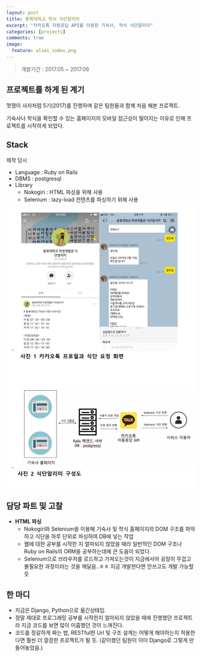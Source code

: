 ```yaml
---
layout: post
title: 충북대학교 학식 식단알리미
excerpt: "카카오톡 자동응답 API를 이용한 기숙사, 학식 식단알리미"
categories: [projects]
comments: true
image:
  feature: alimi_index.png
---
```

> 개발기간 : 2017.05 ~ 2017.06

## 프로젝트를 하게 된 계기
멋쟁이 사자처럼 5기(2017)를 진행하며 같은 팀원들과 함께 처음 해본 프로젝트.

기숙사나 학식을 확인할 수 있는 홈페이지의 모바일 접근성이 떨어지는 이유로 인해 프로젝트를 시작하게 되었다.

## Stack
제작 당시
- Language : Ruby on Rails
- DBMS : postgresql
- Library
    - Nokogiri : HTML 파싱을 위해 사용
    - Selenium : lazy-load 컨텐츠를 파싱하기 위해 사용

<img src="/img/alimi.png" alt="alimi"/>

## 담당 파트 및 고찰
- **HTML 파싱**
    - Nokogiri와 Selenium을 이용해 기숙사 및 학식 홈페이지의 DOM 구조를 파악하고 식단을 하루 단위로 파싱하여 DB에 넣는 작업
    - 웹에 대한 공부를 시작한 지 얼마되지 않았을 때라 일반적인 DOM 구조나 Ruby on Rails의 ORM을 공부하는데에 큰 도움이 되었다.
    - Selenium으로 브라우저를 로드하고 가져오는것이 지금에서야 굉장히 무겁고 불필요한 과정이라는 것을 깨달음..ㅎㅎ 지금 개발한다면 안쓰고도 개발 가능할 듯

## 한 마디
- 지금은 Django, Python으로 옮긴상태임.
- 정말 제대로 프로그래밍 공부를 시작한지 얼마되지 않았을 때에 진행했던 프로젝트라 지금 코드를 보면 많이 미흡했던 것이 느껴진다.
- 코드를 정갈하게 짜는 법, RESTful한 Url 및 구조 설계는 어떻게 해야하는지 적용한다면 훨씬 더 깔끔한 프로젝트가 될 듯. (같이했던 팀원이 이미 Django로 그렇게 만들어놓았음.)
